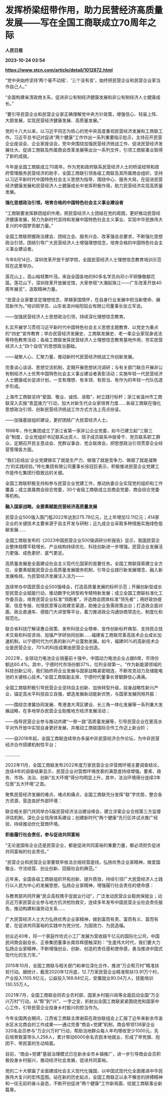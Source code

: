 # 发挥桥梁纽带作用，助力民营经济高质量发展——写在全国工商联成立70周年之际
**人民日报**

**2023-10-24 03:54**

**https://www.stcn.com/article/detail/1012872.html**

“党中央始终坚持‘两个毫不动摇’、‘三个没有变’，始终把民营企业和民营企业家当作自己人。”

“全面构建亲清政商关系，促进非公有制经济健康发展和非公有制经济人士健康成长。”

“要引导民营企业和民营企业家正确理解党中央方针政策，增强信心、轻装上阵、大胆发展，实现民营经济健康发展、高质量发展。”

党的十八大以来，以习近平同志为核心的党中央高度重视民营经济发展和工商联工作。习近平总书记对促进“两个健康”工作作出一系列重要指示批示，主持召开民营企业座谈会、企业家座谈会，党中央围绕加强民营经济统战工作、促进民营经济发展壮大、促进工商联及所属商会改革发展等出台一系列文件，引领工商联事业取得了新的成就。

今年是全国工商联成立70周年。作为党和政府联系民营经济人士的桥梁纽带和政府管理服务民营经济的助手，全国工商联引领各级工商联及其所属商会组织，坚持以习近平新时代中国特色社会主义思想为指导，围绕中心、服务大局，在促进民营经济健康发展和民营经济人士健康成长中发挥积极作用，助力民营经济实现高质量发展。

**强化思想政治引领，培育合格的中国特色社会主义事业建设者**

“工商联要发挥群团组织作用，把民营经济人士团结在党的周围，更好推动民营经济健康发展，努力为新时代坚持和发展中国特色社会主义事业、实现中华民族伟大复兴的中国梦贡献力量。”

全国工商联把握政治建会、团结立会、服务兴会、改革强会总要求，不断强化思想政治引领，团结引导广大民营经济人士增强理想信念，培育合格的中国特色社会主义事业建设者。

今年8月14日，深圳改革开放干部学院，全国民营经济人士理想信念教育培训示范班在这里举办。

莲花山上，高山榕枝繁叶茂。来自全国各地的80多名学员向邓小平铜像敬献花篮。莲花山下，深圳改革开放展览馆，大家参观“大潮起珠江——广东改革开放40周年展览”，汲取精神力量。

“民营企业家要坚定理想信念，厚植家国情怀，在自身行业发展中担当新使命、展现新作为。”培训班学员、山东省滨州裕阳铝业有限公司董事长张立军说。

——加强民营经济人士思想政治引领，持续深化理想信念教育。

扎实开展学习贯彻习近平新时代中国特色社会主义思想主题教育、以党史为重点的“四史”宣传教育；举办民营经济发展史、工商联发展史、老一辈企业家现身说法等特色教育活动；各级工商联发挥民营经济人士理想信念教育基地作用，夯实民营经济人士“四个自信”的思想政治基础。

——凝聚人心、汇聚力量，推动新时代民营经济统战工作创新发展。

完善谈心谈话、思想交流机制，定期开展思想状况调研；与有关部门联合开展非公有制经济人士优秀中国特色社会主义事业建设者表彰活动；实施年轻一代民营经济人士健康成长促进计划，一支有理想、有本领、有担当、有作为的年轻一代队伍逐步形成。

上海市工商联坚持“爱国、敬业、诚信、进取”，树立践行标杆；浙江省温州市工商联深入实施“青蓝接力”行动，加大对新生代企业家培育力度……各级工商联在强化思想政治引领、创新民营经济统战工作方式方法上亮点纷呈。

——加强基层组织建设，更好团结广大民营经济人士。

1998年，传化集团成立了浙江省第一家非公企业党委，如今已建立起“三联三会”制度，企业党组织书记联系出资人、班子成员联系中层骨干、党员联系职工群众，定期召开民主恳谈会、党群议事会、党企联席会，把思想政治引领贯穿企业经营管理各方面。

“我们总结出‘企业党建做实了就是生产力、做强了就是竞争力、做细了就是凝聚力’的实践经验。”传化集团有限公司董事长徐冠巨表示，积极推进民营企业党建工作是传化集团行稳致远的关键。

全国工商联积极支持和参与民营企业党建工作，推动执委企业实现党的组织和工作覆盖；成立直属商会综合党委，30个省级工商联成立总商会党委、商会综合党委等机构。

**融入国家战略，全要素赋能民营经济高质量发展**

民营企业500强入围门槛2022年达到275.78亿元，比上年增加12.11亿元；414家企业的关键技术主要来源于自主开发与研制；近九成企业采取多种措施实施绿色低碳发展……

全国工商联发布的《2023中国民营企业500强调研分析报告》显示，我国民营企业整体规模平稳增长、产业结构持续优化、科技创新进一步增强。民营企业发展活力更强、成色更好、底气更足。

高质量发展是全面建设社会主义现代化国家的首要任务。全国工商联探索建立全方位、全要素赋能民营企业高质量发展服务机制，引导企业践行新发展理念、融入新发展格局，为民营经济发展注入活力——

连续举办中国民营企业500强峰会，打造高质量发展的标杆示范；开展创新型成长型民营企业赋能行动，推动数字化转型和专精特新发展；成立全国工商联标准化工作委员会，培育民营企业标准“领跑者”，评选商会团体标准“领先者”；用好政协提案、信息专报、社情民意等议政建言渠道，助推企业急需政策出台；打造政企面对面、政企直通车、德胜门大讲堂等平台，着力推进政企沟通协商常态化、制度化和规范化。

联合省科技厅解读惠企政策、发布科技企业榜单、宣传创新标杆典型、支持民企技术交易和科技咨询、加强产学研协同创新……福建省工商联完善高技术企业成长加速机制，以宁德时代为代表的新兴产业蓬勃发展。如今，福建95%的高新技术企业是民营企业，70%的科技成果由民营企业创造。

2022年，全球动力电池企业销量前十强中，中国动力电池企业占据6席，市场份额达60.4%。其中，宁德时代市场份额37%，位列全球第一。“作为新能源领域的科技创新公司，我们始终将企业发展与国家战略紧密相连，不断攻克动力及储能电池的关键核心技术。”全国工商联副主席、宁德时代董事长曾毓群信心满满。

全国工商联积极引导民营企业坚持自主创新、加快转型升级，投身战略性新兴产业，锚定高水平科技自立自强，塑造发展新动能新优势，与国家发展同频共振：

——围绕京津冀协同发展、粤港澳大湾区建设、长三角一体化发展等一系列重大发展战略，在多地举办民营企业助推地方经济发展活动；

——指导民营企业参与推动共建“一带一路”高质量发展等，引导民营企业在更高水平对外开放中实现自身更好发展，并推动工商联国际合作工作迈上新台阶；

——自2018年起，全国工商联连续举办多届中非民营经济合作论坛，为中非民营经济合作搭建机制性平台；

…………

2022年11月，全国工商联发布2022年度万家民营企业评营商环境主要调查结论，连续4年的调查结果显示，民营企业对营商环境改善的满意度持续增强。要素、政务、市场、法治、创新“五大环境”得分均明显上升，其中，法治环境得分连续3年位居“五大环境”之首。

聚焦民营经济发展的难点、堵点和痛点，全国工商联充分发挥“联”字优势，整合各方资源，营造良好外部环境：

联合相关部门共同举办5届民营经济法治建设峰会，建立涉案企业合规第三方监督评估机制，深化企业信用体系建设；创建新时代“两个健康”先行区并试点推广经验，持续推动优化营商环境。

**积极履行社会责任，参与促进共同富裕**

“无论是国有企业还是民营企业，都是促进共同富裕的重要力量，都必须担负促进共同富裕的社会责任。”

“民营企业和民营企业家要筑牢依法合规经营底线，弘扬优秀企业家精神，做爱国敬业、守法经营、创业创新、回报社会的典范。”

近年来，全国各级工商联组织开拓创新、提升质效，持续引领广大民营经济人士践行以人民为中心的发展思想，弘扬企业家精神，增强履行社会责任的使命感：

与教育部共同开展“民企高校携手促就业行动”，广泛发动民营企业稳岗保就业；动员近万家民营企业参与地方抗洪抢险救灾，连续多年发布中国民营企业社会责任报告，推动构建和谐劳动关系……

广大民营经济人士大力弘扬优秀企业家精神，做到富而有责、富而有义、富而有爱，在促进共同富裕的实践中为党分忧、为国效力、为民造福。

创业近40年，将一个家庭作坊式小工厂发展为营收超千亿元的国际化公司，中国民间商会副会长、正泰集团董事长南存辉感触深刻：“生逢伟大时代，我们要大力弘扬企业家精神，不断增强创业、创新、创造的责任感和使命感，勇当推进中国式现代化的生力军。”

2015年10月，全国工商联与相关部门和单位深化合作，推进“万企帮万村”精准扶贫行动。据统计，截至2020年12月底，12.7万家民营企业精准帮扶13.91万个村，产业投入1105.9亿元，公益投入168.64亿元，安置就业90.04万人，技能培训130.55万人。

2021年7月，全国工商联会同农业农村部、国家乡村振兴局等全面启动全国“万企兴万村”行动。从“帮”到“兴”，一字之变，折射出全国工商联紧紧围绕党和国家中心工作，引导民营企业投身乡村振兴的担当作为。

今年全国两会期间，江西省工商联主席谢茹在政协联组会上汇报了近年来新余市渝水区水北商会的工作成果——通过完善“商会+党建”机制，商会带领138家企业320名会员参与“万企兴万村”行动，帮助当地群众每人年均增收至少1000元，先后培育致富带头人256人，累计带动6000余名农民本地就业，形成了举党旗、抱团干、带民富的生动局面。

目前，“商会+党建”基层治理模式已在新余全市乡镇推广，进一步引导商会会员积极投身乡村振兴，推动经济社会发展，促进共同富裕。

党的二十大擘画了全面建成社会主义现代化强国、以中国式现代化全面推进中华民族伟大复兴的宏伟蓝图。站在新的历史起点，全国工商联正以永不懈怠的拼搏精神和一往无前的奋斗姿态，不断开创促进“两个健康”工作新局面、绘就工商联事业新篇章。